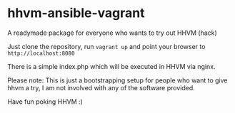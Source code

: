 # hhvm-ansible-vagrant
A readymade package for everyone who wants to try out HHVM (hack)

Just clone the repository, run `vagrant up` and point your browser to `http://localhost:8080`

There is a simple index.php which will be executed in HHVM via nginx.

Please note: This is just a bootstrapping setup for people who want to give hhvm a try, I am not involved with any of the software provided.

Have fun poking HHVM :)
